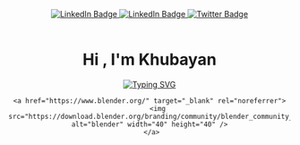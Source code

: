 <!DOCTYPE html>
<html lang="en">

<head>
  <meta charset="UTF-8" />
  <meta http-equiv="X-UA-Compatible" content="IE=edge" />
  <meta name="viewport" content="width=device-width, initial-scale=1.0" />
</head>

<body>
  <div id="badges" align="center">
    <a href="https://www.linkedin.com/in/shri-khubayan-kusuma-b85523213?originalSubdomain=id">
      <img src="https://img.shields.io/badge/LinkedIn-blue?style=for-the-badge&logo=linkedin&logoColor=white"
        alt="LinkedIn Badge" />
    </a>
    <a
      href="https://www.instagram.com/khu_bayan27/&ved=2ahUKEwjoxuzcu-n6AhUWSWwGHXOqBDkQFnoECAgQAQ&usg=AOvVaw1UdoqbKSAcEbkLjeQuFW75">
      <img src="https://img.shields.io/badge/Instagram-ff69b4?style=for-the-badge&logo=linkedin&logoColor=white"
        alt="LinkedIn Badge" />
    </a>
    <a href="https://twitter.com/khu_bayan?t=F2yucqdClFAghmPFSxEHYw&s=08">
      <img src="https://img.shields.io/badge/Twitter-blue?style=for-the-badge&logo=twitter&logoColor=white"
        alt="Twitter Badge" />
    </a>
    <br />
    <img src="https://komarev.com/ghpvc/?username=Khubaya&style=flat-square&color=blue" alt="" />
    <img src="https://img.shields.io/github/followers/Khubayan?label=Follow&style=social" alt="" />
    <h1>Hi , I'm Khubayan</h1>
    <p>
      <a href="https://git.io/typing-svg"><img
          src="https://readme-typing-svg.demolab.com?font=Fira+Code&size=18&color=5BCDFF&center=true&multiline=true&width=435&lines=Self+Taught+Junior+Programmer;Learner+and+Explorer;Weeb+and+Game"
          alt="Typing SVG" />
      </a>
    </p>

    <a href="https://www.blender.org/" target="_blank" rel="noreferrer">
        <img src="https://download.blender.org/branding/community/blender_community_badge_white.svg" alt="blender" width="40" height="40" />
     </a>
    
</body>

</html>
